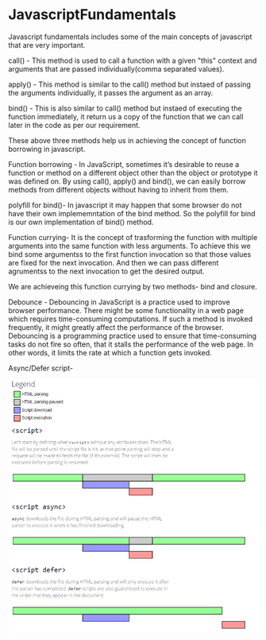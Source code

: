 # JavascriptFundamentals

Javascript fundamentals includes some of the main concepts of javascript that are very important.

call() - This method is used to call a function with a given "this" context and arguments that are passed individually(comma separated values).

apply() - This method is similar to the call() method but instaed of passing the arguments individually, it passes the argument as an array.

bind() - This is also similar to call() method but instaed of executing the function immediately, it return us a copy of the function that we can call later in the code as per our requirement.

These above three methods help us in achieving the concept of function borrowing in javascript.

Function borrowing - In JavaScript, sometimes it’s desirable to reuse a function or method on a different object other than the object or prototype it was defined on. By using call(), apply() and bind(), we can easily borrow methods from different objects without having to inherit from them.

polyfill for bind()- In javascript it may happen that some browser do not have their own implememntation of the bind method. So the polyfill for bind is our own implementation of bind() method.

Function currying- It is the concept of trasforming the function with multiple arguments into the same function with less arguments. To achieve this we bind some argumentss to the first function invocation so that those values are fixed for the next invocation. And then we can pass different agrumentss to the next invocation to get the desired output.

We are achieveing this function currying by two methods- bind and closure.

Debounce - Debouncing in JavaScript is a practice used to improve browser performance. There might be some functionality in a web page which requires time-consuming computations. If such a method is invoked frequently, it might greatly affect the performance of the browser. Debouncing is a programming practice used to ensure that time-consuming tasks do not fire so often, 
that it stalls the performance of the web page. In other words, it limits the rate at which a function gets invoked.

Async/Defer script- 

![asyncDeferScript](asyncDeferScript.png)
